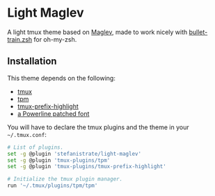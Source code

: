 # Light Maglev

A light tmux theme based on [Maglev](https://github.com/caiogondim/maglev), made
to work nicely with
[bullet-train.zsh](https://github.com/caiogondim/bullet-train.zsh) for
oh-my-zsh.

## Installation

This theme depends on the following:

* [tmux](http://tmux.github.io/)
* [tpm](https://github.com/tmux-plugins/tpm)
* [tmux-prefix-highlight](https://github.com/tmux-plugins/tmux-prefix-highlight)
* [a Powerline patched font](https://github.com/powerline/fonts)

You will have to declare the tmux plugins and the theme in your `~/.tmux.conf`:

```bash
# List of plugins.
set -g @plugin 'stefanistrate/light-maglev'
set -g @plugin 'tmux-plugins/tpm'
set -g @plugin 'tmux-plugins/tmux-prefix-highlight'

# Initialize the tmux plugin manager.
run '~/.tmux/plugins/tpm/tpm'
```
